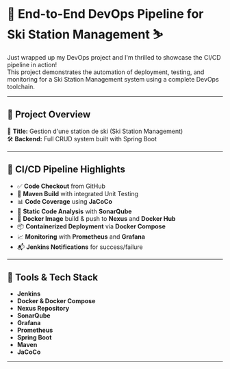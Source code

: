 # 🚀 End-to-End DevOps Pipeline for Ski Station Management ⛷️  
Just wrapped up my DevOps project and I'm thrilled to showcase the CI/CD pipeline in action!  
This project demonstrates the automation of deployment, testing, and monitoring for a Ski Station Management system using a complete DevOps toolchain.  

---

## 🔧 Project Overview  
🎯 **Title:** Gestion d'une station de ski (Ski Station Management)  
🛠️ **Backend:** Full CRUD system built with Spring Boot  

---

## 🔁 CI/CD Pipeline Highlights  

- ✅ **Code Checkout** from GitHub  
- 🔨 **Maven Build** with integrated Unit Testing  
- 📊 **Code Coverage** using **JaCoCo**  
- 🧼 **Static Code Analysis** with **SonarQube**  
- 🐳 **Docker Image** build & push to **Nexus** and **Docker Hub**  
- 📦 **Containerized Deployment** via **Docker Compose**  
- 📈 **Monitoring** with **Prometheus** and **Grafana**  
- 📬 **Jenkins Notifications** for success/failure  

---

## 🎯 Tools & Tech Stack  

- **Jenkins**  
- **Docker & Docker Compose**  
- **Nexus Repository**  
- **SonarQube**  
- **Grafana**  
- **Prometheus**  
- **Spring Boot**  
- **Maven**  
- **JaCoCo**  

---
